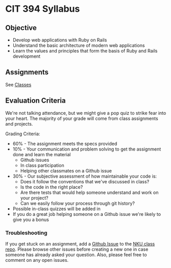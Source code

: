 # CIT 394 Syllabus

## Objective

* Develop web applications with Ruby on Rails
* Understand the basic architecture of modern web applications
* Learn the values and principles that form the basis of Ruby and Rails development

## Assignments

See [Classes](./classes/)

## Evaluation Criteria

We're not talking attendance, but we might give a pop quiz to strike fear into your heart.
The majority of your grade will come from class assignments and projects.

Grading Criteria:
  * 60% - The assignment meets the specs provided
  * 10% - Your communication and problem solving to get the assignment done and learn the material
    * Github issues
    * In class participation
    * Helping other classmates on a Github issue
  * 30% - Our subjective assessment of how maintainable your code is:
    * Does it follow the conventions that we've discussed in class?
    * Is the code in the right place?
    * Are there tests that would help someone understand and work on your project?
    * Can we easily follow your process through git history?
  * Possible in-class quizzes will be added in
  * If you do a great job helping someone on a Github issue we're likely to give you a bonus


### Troubleshooting

If you get stuck on an assignment, add a [Github Issue](https://github.com/gaslight/nku/issues)
to the [NKU class repo](https://github.com/gaslight/nku/issues). Please browse other issues before
creating a new one in case someone has already asked your question. Also, please feel free to
comment on any open issues.
